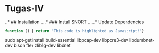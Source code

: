 # Tugas-IV

..* ## Installation
....* ### Install SNORT
......* Update Dependencies

```js
function () { return "This code is highlighted as Javascript!"}
```
sudo apt-get install build-essential libpcap-dev libpcre3-dev libdumbnet-dev bison flex zlib1g-dev libdnet
